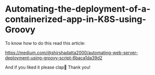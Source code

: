 # Automating-the-deployment-of-a-containerized-app-in-K8S-using-Groovy

To know how to do this read this article:

https://medium.com/@shirshadatta2000/automating-web-server-deployment-using-groovy-script-6baca1da39d2

And if you liked it please clap👏
Thank you!
